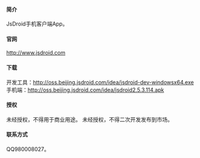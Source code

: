 
#### 简介
JsDroid手机客户端App。
#### 官网
http://www.jsdroid.com
#### 下载
开发工具：http://oss.beijing.jsdroid.com/idea/jsdroid-dev-windowsx64.exe 
手机端：http://oss.beijing.jsdroid.com/idea/jsdroid2.5.3.114.apk

#### 授权
未经授权，不得用于商业用途。
未经授权，不得二次开发发布到市场。
#### 联系方式
QQ980008027。


